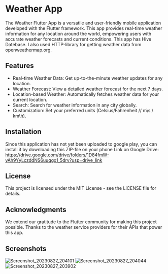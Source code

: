 # Weather App
The Weather Flutter App is a versatile and user-friendly mobile application developed with the Flutter framework. This app provides real-time weather information for any location around the world, empowering users with accurate weather forecasts and current conditions. This app has Hive Datebase. I also used HTTP-library for getting weather data from openweathermap.org.

## Features
- Real-time Weather Data: Get up-to-the-minute weather updates for any location.
- Weather Forecast: View a detailed weather forecast for the next 7 days.
- Location-based Weather: Automatically fetches weather data for your current location.
- Search: Search for weather information in any city globally.
- Customization: Set your preferred units (Celsius/Fahrenheit // m\s / km\h).

## Installation
Since this application has not yet been uploaded to google play, you can install it by downloading this ZIP-file on your phone 
Link on Google Drive: https://drive.google.com/drive/folders/1D84fmW-yAh9YyLczddNS6uuqgx1_5drv?usp=drive_link

## License
This project is licensed under the MIT License - see the LICENSE file for details.

## Acknowledgments
We extend our gratitude to the Flutter community for making this project possible.
Thanks to the weather service providers for their APIs that power this app.

## Screenshots
![Screenshot_20230827_204101](https://github.com/val3rkq/Weather/assets/87361814/360ede7e-bde1-4555-9691-8b36f03aebb1)
![Screenshot_20230827_204044](https://github.com/val3rkq/Weather/assets/87361814/af4f481f-7edc-48fd-8b67-05ec004ecd46)
![Screenshot_20230827_203902](https://github.com/val3rkq/Weather/assets/87361814/9c25664b-fc1f-43e1-abf1-96a8916e3262)

